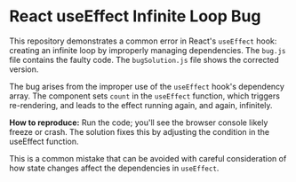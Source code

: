 # React useEffect Infinite Loop Bug

This repository demonstrates a common error in React's `useEffect` hook: creating an infinite loop by improperly managing dependencies. The `bug.js` file contains the faulty code.  The `bugSolution.js` file shows the corrected version.

The bug arises from the improper use of the `useEffect` hook's dependency array.  The component sets `count` in the `useEffect` function, which triggers re-rendering, and leads to the effect running again, and again, infinitely. 

**How to reproduce:** Run the code; you'll see the browser console likely freeze or crash.  The solution fixes this by adjusting the condition in the useEffect function.   

This is a common mistake that can be avoided with careful consideration of how state changes affect the dependencies in `useEffect`.